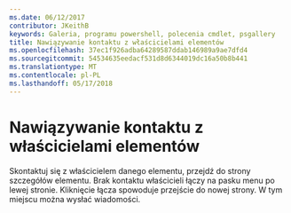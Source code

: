 ```yaml
---
ms.date: 06/12/2017
contributor: JKeithB
keywords: Galeria, programu powershell, polecenia cmdlet, psgallery
title: Nawiązywanie kontaktu z właścicielami elementów
ms.openlocfilehash: 37ec1f926adba64289587ddab146989a9ae7dfd4
ms.sourcegitcommit: 54534635eedacf531d8d6344019dc16a50b8b441
ms.translationtype: MT
ms.contentlocale: pl-PL
ms.lasthandoff: 05/17/2018
---
```

# <a name="contacting-item-owners"></a>Nawiązywanie kontaktu z właścicielami elementów

Skontaktuj się z właścicielem danego elementu, przejdź do strony szczegółów elementu.
Brak kontaktu właścicieli łączy na pasku menu po lewej stronie.
Kliknięcie łącza spowoduje przejście do nowej strony.
W tym miejscu można wysłać wiadomości.